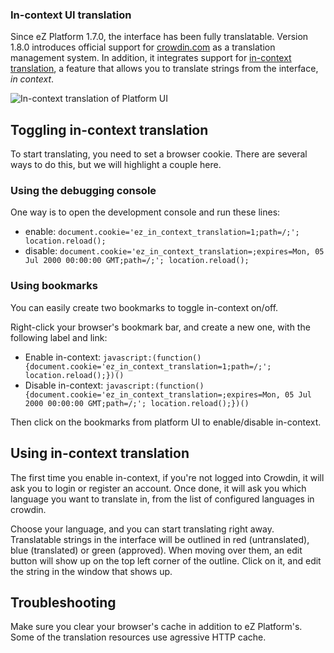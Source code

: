 ### In-context UI translation

Since eZ Platform 1.7.0, the interface has been fully translatable. Version 1.8.0 introduces
official support for [crowdin.com](crowdin.com) as a translation management system. In
addition, it integrates support for [in-context translation](in-context), a feature that
allows you to translate strings from the interface, _in context_.

![In-context translation of Platform UI](https://cloud.githubusercontent.com/assets/235928/21649816/44fc2ea0-d2a3-11e6-8c0e-1b5493ea47e9.png)

## Toggling in-context translation
To start translating, you need to set a browser cookie. There are several ways to do this,
but we will highlight a couple here.

### Using the debugging console

One way is to open the development console and run these lines:
- enable: `document.cookie='ez_in_context_translation=1;path=/;'; location.reload();`
- disable: `document.cookie='ez_in_context_translation=;expires=Mon, 05 Jul 2000 00:00:00 GMT;path=/;'; location.reload();`

### Using bookmarks
You can easily create two bookmarks to toggle in-context on/off.

Right-click your browser's bookmark bar, and create a new one, with the following label and link: 
- Enable in-context: `javascript:(function() {document.cookie='ez_in_context_translation=1;path=/;'; location.reload();})()`
- Disable in-context: `javascript:(function() {document.cookie='ez_in_context_translation=;expires=Mon, 05 Jul 2000 00:00:00 GMT;path=/;'; location.reload();})()`

Then click on the bookmarks from platform UI to enable/disable in-context.

## Using in-context translation
The first time you enable in-context, if you're not logged into Crowdin, it will ask you
to login or register an account. Once done, it will ask you which language you want to
translate in, from the list of configured languages in crowdin.

Choose your language, and you can start translating right away. Translatable strings in the
interface will be outlined in red (untranslated), blue (translated) or green (approved).
When moving over them, an edit button will show up on the top left corner of the outline.
Click on it, and edit the string in the window that shows up.

## Troubleshooting

Make sure you clear your browser's cache in addition to eZ Platform's. Some of the translation resources
use agressive HTTP cache.

[crowdin.com]: https://crowdin.com
[in-context]: https://support.crowdin.com/in-context-localization/

